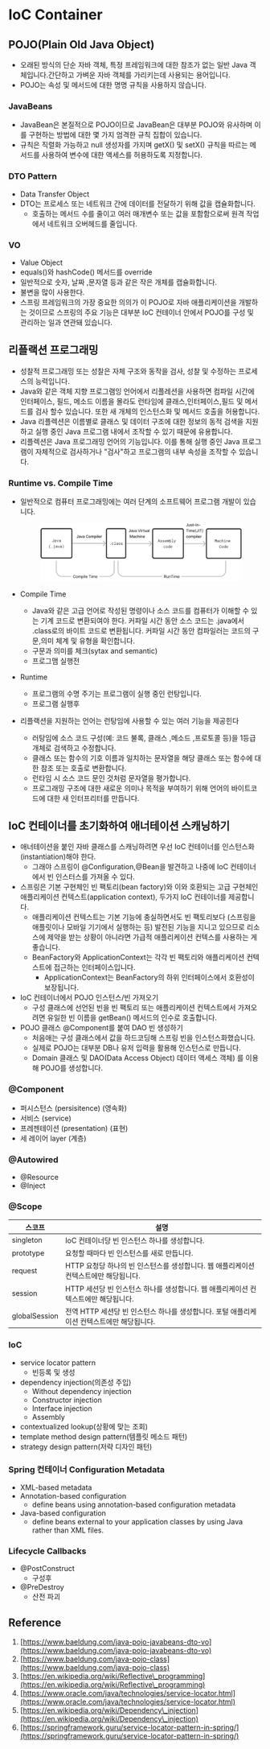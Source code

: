 # IoC Container

## POJO(Plain Old Java Object)

* 오래된 방식의 단순 자바 객체, 특정 프레임워크에 대한 참조가 없는 일반 Java 객체입니다.간단하고 가벼운 자바 객체를 가리키는데 사용되는 용어입니다.
* POJO는 속성 및 메서드에 대한 명명 규칙을 사용하지 않습니다.

### JavaBeans

* JavaBean은 본질적으로 POJO이므로 JavaBean은 대부분 POJO와 유사하며 이를 구현하는 방법에 대한 몇 가지 엄격한 규칙 집합이 있습니다.
* 규칙은 직렬화 가능하고 null 생성자를 가지며 getX() 및 setX() 규칙을 따르는 메서드를 사용하여 변수에 대한 액세스를 허용하도록 지정합니다.

### DTO Pattern

* Data Transfer Object
* DTO는 프로세스 또는 네트워크 간에 데이터를 전달하기 위해 값을 캡슐화합니다.
  * 호출하는 메서드 수를 줄이고 여러 매개변수 또는 값을 포함함으로써 원격 작업에서 네트워크 오버헤드를 줄입니다.

### VO

* Value Object
* equals()와 hashCode() 메서드를 override
* 일반적으로 숫자, 날짜 ,문자열 등과 같은 작은 개체를 캡슐화합니다.
* 불변을 많이 사용한다.
* 스프링 프레임워크의 가장 중요한 의의가 이 POJO로 자바 애플리케이션을 개발하는 것이므로 스프링의 주요 기능은 대부분 IoC 컨테이너 안에서 POJO를 구성 및 관리하는 일과 연관돼 있습니다.

## 리플랙션 프로그래밍

* 성찰적 프로그래밍 또는 성찰은 자체 구조와 동작을 검사, 성찰 및 수정하는 프로세스의 능력입니다.
* Java와 같은 객체 지향 프로그램잉 언어에서 리플레션을 사용하면 컴파일 시간에 인터페이스, 필드, 메소드 이름을 몰라도 런타임에 클래스,인터페이스,필드 및 메서드를 검사 할수 있습니다. 또한 새 개체의 인스턴스화 및 메서드 호출을 허용합니다.
* Java 리플렉션은 이름별로 클래스 및 데이터 구조에 대한 정보의 동적 검색을 지원하고 실행 중인 Java 프로그램 내에서 조작할 수 있기 때문에 유용합니다.
* 리플렉션은 Java 프로그래밍 언어의 기능입니다. 이를 통해 실행 중인 Java 프로그램이 자체적으로 검사하거나 "검사"하고 프로그램의 내부 속성을 조작할 수 있습니다.

### Runtime vs. Compile Time

*   일반적으로 컴퓨터 프로그래밍에는 여러 단계의 소프트웨어 프로그램 개발이 있습니다.

    <figure><img src="../../.gitbook/assets/image (9) (1) (1).png" alt=""><figcaption></figcaption></figure>
* Compile Time
  * Java와 같은 고급 언어로 작성된 명령이나 소스 코드를 컴퓨터가 이해할 수 있는 기계 코드로 변환되여야 한다. 커파일 시간 동안 소스 코드는 .java에서 .class로의 바이트 코드로 변환됩니다. 커파일 시간 동안 컴파일러는 코드의 구문,의미 체계 및 유형을 확인합니다.
  * 구문과 의미를 체크(sytax and semantic)
  * 프로그맴 실행전
* Runtime
  * 프로그램의 수명 주기는 프로그램이 실행 중인 런탕입니다.
  * 프로그램 실행후
* 리플랙션을 지원하는 언어는 런탕임에 사용할 수 있는 여러 기능을 제공힌다
  * 러탕임에 소스 코드 구성(예: 코드 불록, 클래스 ,메소드 ,프로토콜 등)을 1등급 개체로 검색하고 수정합니다.
  * 클래스 또는 함수의 기호 이름과 일치하는 문자열을 해당 클래스 또는 함수에 대한 참조 또는 호출로 변환합니다.
  * 런타임 시 소스 코드 문인 것처럼 문자열을 평가합니다.
  * 프로그래밍 구조에 대한 새로운 의미나 목적을 부여하기 위해 언어의 바이트코드에 대한 새 인터프리터를 만듭니다.

## IoC 컨테이너를 초기화하여 애너테이션 스캐닝하기

* 애너테이션을 붙인 자바 클래스를 스캐닝하려면 우선 IoC 컨테이너를 인스턴스화(instantiation)해야 한다.
  * 그래야 스프링이 @Configuration,@Bean을 발견하고 나중에 IoC 컨테이너에서 빈 인스터스를 가져올 수 있다.
* 스프링은 기본 구현체인 빈 팩토리(bean factory)와 이와 호환되는 고급 구현체인 애플리케이션 컨텍스트(application context), 두가지 IoC 컨테이너를 제공합니다.
  * 애플리케이션 컨텍스트는 기본 기능에 충실하면서도 빈 팩토리보다 (스프링을 애플릿이나 모바일 기기에서 실행하는 등) 발전된 기능을 지니고 있으므로 리소스에 제약을 받는 상황이 아니라면 가급적 애플리케이션 컨텍스를 사용하는 게 좋습니다.
  * BeanFactory와 ApplicationContext는 각각 빈 팩토리와 애플리케이션 컨텍스트에 접근하는 인터페이스입니다.
    * ApplicationContext는 BeanFactory의 하위 인터페이스에서 호환성이 보장됩니다.
* IoC 컨테이너에서 POJO 인스턴스/빈 가져오기
  * 구성 클래스에 선언된 빈을 빈 팩토리 또는 애플리케이션 컨텍스트에서 가져오려면 유일한 빈 이름을 getBean() 메서드의 인수로 호출합니다.
* POJO 클래스 @Component를 붙여 DAO 빈 생성하기
  * 처음애는 구성 클래스에서 값을 하드코딩해 스프링 빈을 인스턴스화했습니다.
  * 실제로 POJO는 대부분 DB나 유저 입력을 활용해 인스턴스로 만듭니다.
  * Domain 클래스 및 DAO(Data Access Object) 데이터 액세스 객체) 를 이용해 POJO를 생성합니다.

### @Component

* 퍼시스턴스 (persisitence) (영속화)
* 서비스 (service)
* 프레젠테이션 (presentation) (표현)
* 세 레이어 layer (계층)

### @Autowired

* @Resource
* @Inject

### @Scope

| 스코프           | 설명                                                    |
| ------------- | ----------------------------------------------------- |
| singleton     | IoC 컨테이너당 빈 인스턴스 하나를 생성합니다.                           |
| prototype     | 요청할 때마다 빈 인스턴스를 새로 만듭니다.                              |
| request       | HTTP 요청당 하나의 빈 인스턴스를 생성합니다. 웹 애플리케이션 컨텍스트에만 해당됩니다.    |
| session       | HTTP 세션당 빈 인스턴스 하나를 생성합니다. 웹 애플리케이션 컨텍스트에만 해당됩니다.     |
| globalSession | 전역 HTTP 세션당 빈 인스턴스 하나를 생성합니다. 포털 애플리케이션 컨텍스트에만 해당됩니다. |

### IoC

* service locator pattern
  * 빈등록 및 생성
* dependency injection(의존성 주입)
  * Without dependency injection
  * Constructor injection
  * Interface injection
  * Assembly
* contextualized lookup(상황에 맞는 조회)
* template method design pattern(템플릿 메소드 패턴)
* strategy design pattern(저략 디자인 패턴)

### Spring 컨테이너 Configuration Metadata

* XML-based metadata
* Annotation-based configuration
  * define beans using annotation-based configuration metadata
* Java-based configuration
  * define beans external to your application classes by using Java rather than XML files.

### Lifecycle Callbacks

* @PostConstruct
  * 구성후
* @PreDestroy
  * 산전 파괴

## Reference

1. [https://www.baeldung.com/java-pojo-javabeans-dto-vo](https://www.baeldung.com/java-pojo-javabeans-dto-vo)
2. [https://www.baeldung.com/java-pojo-class](https://www.baeldung.com/java-pojo-class)
3. [https://en.wikipedia.org/wiki/Reflective\_programming](https://en.wikipedia.org/wiki/Reflective\_programming)
4. [https://www.oracle.com/java/technologies/service-locator.html](https://www.oracle.com/java/technologies/service-locator.html)
5. [https://en.wikipedia.org/wiki/Dependency\_injection](https://en.wikipedia.org/wiki/Dependency\_injection)
6. [https://springframework.guru/service-locator-pattern-in-spring/](https://springframework.guru/service-locator-pattern-in-spring/)
